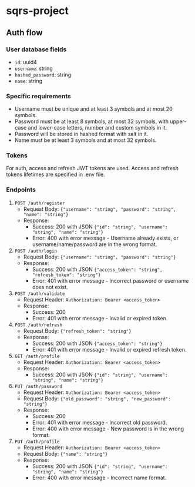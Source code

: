 # sqrs-project

## Auth flow

### User database fields

- `id`: uuid4
- `username`: string
- `hashed_password`: string
- `name`: string

### Specific requirements

- Username must be unique and at least 3 symbols and at most 20 symbols.
- Password must be at least 8 symbols, at most 32 symbols, with upper-case and lower-case letters, number and custom symbols in it.
- Password will be stored in hashed format with salt in it.
- Name must be at least 3 symbols and at most 32 symbols.

### Tokens

For auth, access and refresh JWT tokens are used.
Access and refresh tokens lifetimes are specified in .env file.

### Endpoints

1) `POST /auth/register`
    - Request Body: `{"username": "string", "password": "string", "name": "string"}`
    - Response:
        - Success: 200 with JSON `{"id": "string", "username": "string", "name": "string"}`
        - Error: 400 with error message - Username already exists, or username/name/password are in the wrong format.
2) `POST /auth/login`
    - Request Body: `{"username": "string", "password": "string"}`
    - Response:
        - Success: 200 with JSON `{"access_token": "string", "refresh_token": "string"}`
        - Error: 401 with error message - Incorrect password or username does not exist.
3) `POST /auth/validate`
    - Request Header: `Authorization: Bearer <access_token>`
    - Response:
        - Success: 200
        - Error: 401 with error message - Invalid or expired token.
4) `POST /auth/refresh`
    - Request Body: `{"refresh_token": "string"}`
    - Response:
        - Success: 200 with JSON `{"access_token": "string"}`
        - Error: 401 with error message - Invalid or expired refresh token.
5) `GET /auth/profile`
    - Request Header: `Authorization: Bearer <access_token>`
    - Response:
        - Success: 200 with JSON `{"id": "string", "username": "string", "name": "string"}`
6) `PUT /auth/password`
    - Request Header: `Authorization: Bearer <access_token>`
    - Request Body: `{"old_password": "string", "new_password": "string"}`
    - Response:
        - Success: 200
        - Error: 401 with error message - Incorrect old password.
        - Error: 400 with error message - New password is in the wrong format.
7) `PUT /auth/profile`
    - Request Header: `Authorization: Bearer <access_token>`
    - Request Body: `{"name": "string"}`
    - Response:
        - Success: 200 with JSON `{"id": "string", "username": "string", "name": "string"}`
        - Error: 400 with error message - Incorrect name format.
